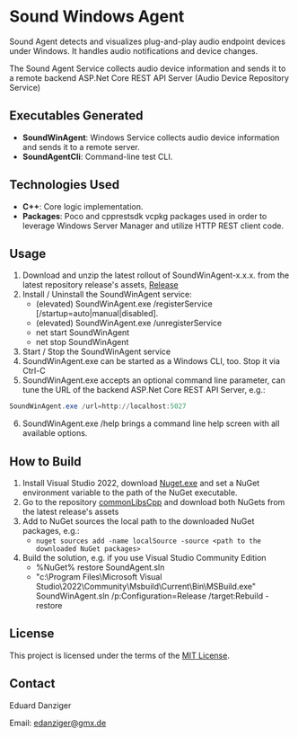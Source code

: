 # Sound Windows Agent

Sound Agent detects and visualizes plug-and-play audio endpoint devices under Windows. It handles audio notifications and device changes.

The Sound Agent Service collects audio device information and sends it to a remote backend ASP.Net Core REST API Server (Audio Device Repository Service)

## Executables Generated
- **SoundWinAgent**: Windows Service collects audio device information and sends it to a remote server.
- **SoundAgentCli**: Command-line test CLI.

## Technologies Used
- **C++**: Core logic implementation.
- **Packages**: Poco and cpprestsdk vcpkg packages used in order to leverage Windows Server Manager and utilize HTTP REST client code.

## Usage
1. Download and unzip the latest rollout of SoundWinAgent-x.x.x. from the latest repository release's assets, [Release](https://github.com/eduarddanziger/SoundWinAgent/releases/latest)
2. Install / Uninstall the SoundWinAgent service:
	- (elevated) SoundWinAgent.exe /registerService [/startup=auto|manual|disabled]. 
	- (elevated) SoundWinAgent.exe /unregisterService
	- net start SoundWinAgent
	- net stop SoundWinAgent
3. Start / Stop the SoundWinAgent service
4. SoundWinAgent.exe can be started as a Windows CLI, too. Stop it via Ctrl-C
5. SoundWinAgent.exe accepts an optional command line parameter, can tune the URL of the backend ASP.Net Core REST API Server, e.g.:
```powershell or bash
SoundWinAgent.exe /url=http://localhost:5027
```
6. SoundWinAgent.exe /help brings a command line help screen with all available options.

## How to Build
1. Install Visual Studio 2022, download [Nuget.exe](https://dist.nuget.org/win-x86-commandline/latest/nuget.exe) and set a NuGet environment variable to the path of the NuGet executable.
3. Go to the repository [commonLibsCpp](https://github.com/eduarddanziger/commonLibsCpp/) and download both NuGets from the latest release's assets
4. Add to NuGet sources the local path to the downloaded NuGet packages, e.g.:
	- `nuget sources add -name localSource -source <path to the downloaded NuGet packages>`
4. Build the solution, e.g. if you use Visual Studio Community Edition
	- %NuGet% restore SoundAgent.sln
	- "c:\Program Files\Microsoft Visual Studio\2022\Community\Msbuild\Current\Bin\MSBuild.exe" SoundWinAgent.sln /p:Configuration=Release /target:Rebuild -restore

## License

This project is licensed under the terms of the [MIT License](LICENSE).

## Contact

Eduard Danziger

Email: [edanziger@gmx.de](mailto:edanziger@gmx.de)
